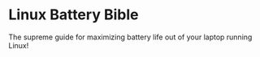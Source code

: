 # Linux Battery Bible
The supreme guide for maximizing battery life out of your laptop running Linux!
